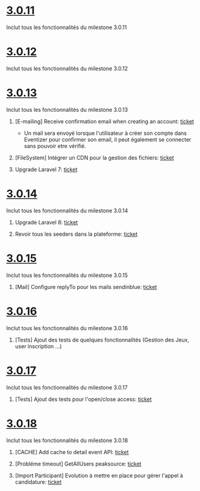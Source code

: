 # [3.0.11](https://gitlab.master.ssd.vps.vayetek.com/groups/eventizer/-/boards?scope=all&utf8=%E2%9C%93&milestone_title=Sprint-3.0.11)

Inclut tous les fonctionnalités du milestone 3.0.11

# [3.0.12](https://gitlab.master.ssd.vps.vayetek.com/groups/eventizer/-/boards?scope=all&utf8=%E2%9C%93&milestone_title=Sprint-3.0.12)

Inclut tous les fonctionnalités du milestone 3.0.12

# [3.0.13](https://gitlab.master.ssd.vps.vayetek.com/groups/eventizer/-/boards?scope=all&utf8=%E2%9C%93&milestone_title=Sprint-3.0.13)

Inclut tous les fonctionnalités du milestone 3.0.13

1. [E-mailing] Receive confirmation email when creating an account: [ticket](https://gitlab.master.ssd.vps.vayetek.com/eventizer/organizer-backoffice/-/issues/168)
    * Un mail sera envoyé lorsque l'utilisateur à créer son compte dans Eventizer pour confirmer son email, il peut également se connecter sans pouvoir etre vérifié.

2. [FileSystem] Intégrer un CDN pour la gestion des fichiers: [ticket](https://gitlab.master.ssd.vps.vayetek.com/eventizer/backend/-/issues/18)

3. Upgrade Laravel 7: [ticket](https://gitlab.master.ssd.vps.vayetek.com/eventizer/backend/-/issues/9)

# [3.0.14](https://gitlab.master.ssd.vps.vayetek.com/groups/eventizer/-/boards?scope=all&utf8=%E2%9C%93&milestone_title=Sprint-3.0.13)

Inclut tous les fonctionnalités du milestone 3.0.14

1. Upgrade Laravel 8: [ticket](https://gitlab.master.ssd.vps.vayetek.com/eventizer/backend/-/issues/24)

2. Revoir tous les seeders dans la plateforme: [ticket](https://gitlab.master.ssd.vps.vayetek.com/eventizer/backend/-/issues/11)

# [3.0.15](https://gitlab.master.ssd.vps.vayetek.com/groups/eventizer/-/boards?scope=all&utf8=%E2%9C%93&milestone_title=Sprint-3.0.15)

Inclut tous les fonctionnalités du milestone 3.0.15

1. [Mail] Configure replyTo pour les mails sendinblue: [ticket](https://gitlab.master.ssd.vps.vayetek.com/eventizer/backend/-/issues/22)

# [3.0.16](https://gitlab.master.ssd.vps.vayetek.com/groups/eventizer/-/boards?scope=all&utf8=%E2%9C%93&milestone_title=Sprint-3.0.16)

Inclut tous les fonctionnalités du milestone 3.0.16

1. [Tests] Ajout des tests de quelques fonctionnalités (Gestion des Jeux, user inscription ...)

# [3.0.17](https://gitlab.master.ssd.vps.vayetek.com/groups/eventizer/-/boards?scope=all&utf8=%E2%9C%93&milestone_title=Sprint-3.0.17)

Inclut tous les fonctionnalités du milestone 3.0.17

1. [Tests] Ajout des tests pour l'open/close access: [ticket](https://gitlab.master.ssd.vps.vayetek.com/eventizer/backend/-/issues/31)

# [3.0.18](https://gitlab.master.ssd.vps.vayetek.com/groups/eventizer/-/boards?scope=all&utf8=%E2%9C%93&milestone_title=Sprint-3.0.18)

Inclut tous les fonctionnalités du milestone 3.0.18

1. [CACHE] Add cache to detail event API: [ticket](https://gitlab.master.ssd.vps.vayetek.com/eventizer/backend/-/issues/40)

2. [Probléme timeout] GetAllUsers peaksource: [ticket](https://gitlab.master.ssd.vps.vayetek.com/eventizer/backend/-/issues/39)

3. [Import Participant] Evolution à mettre en place pour gérer l'appel à candidature:  [ticket](https://gitlab.master.ssd.vps.vayetek.com/eventizer/backend/-/issues/38)